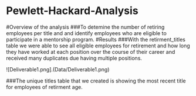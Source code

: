 # Pewlett-Hackard-Analysis
#Overview of the analysis
###To detemine the number of retiring  employees per title and and identify employees who are eligible to participate in a           mentorship program.
#Results
###With the retirment_titles table we were  able to see all  eligible employees for retirement and how long they have worked at each position over the course of their career and received  many duplicates due having multiple positions.

![Deliverable1.png].(Data/Deliverable1.png)

###The unique titles table that we created is showing the most recent title for employees of retirment age.
